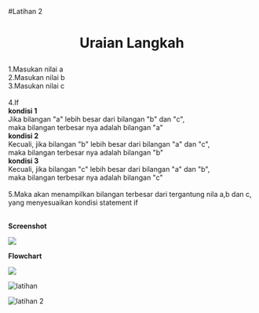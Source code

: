 #Latihan 2
# <p align="center"> Uraian Langkah </p></font>

1.Masukan nilai a</br>
2.Masukan nilai b</br>
3.Masukan nilai c</br></br>
4.If</br>
        <strong>kondisi 1</strong></br>
    Jika bilangan "a" lebih besar dari bilangan "b" dan "c", </br>
    maka bilangan terbesar nya adalah bilangan "a"</br>
        <strong>kondisi 2</strong></br>
    Kecuali, jika bilangan "b" lebih besar dari bilangan "a" dan "c", </br>
    maka bilangan terbesar nya adalah bilangan "b"</br>
        <strong>kondisi 3</strong></br>
    Kecuali, jika bilangan "c" lebih besar dari bilangan "a" dan "b", </br>
    maka bilangan terbesar nya adalah bilangan "c"</br></br>
5.Maka akan menampilkan bilangan terbesar dari tergantung nila a,b dan c, yang menyesuaikan kondisi statement if</br></br>

<strong>Screenshot</strong>

![](SS-Hasil-Eksekusi.png)

<strong>Flowchart</strong>

![](flowchart.jpg)

![latihan](https://user-images.githubusercontent.com/57052780/68537974-e4b56d00-039f-11ea-9abb-8bd10986a391.png)

![latihan 2](https://user-images.githubusercontent.com/57052780/68537975-e8e18a80-039f-11ea-84f0-cb0262443361.png)
